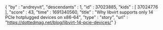{
  "by" : "andreyvit",
  "descendants" : 1,
  "id" : 37023885,
  "kids" : [ 37024776 ],
  "score" : 43,
  "time" : 1691340560,
  "title" : "Why libvirt supports only 14 PCIe hotplugged devices on x86-64",
  "type" : "story",
  "url" : "https://dottedmag.net/blog/libvirt-14-pcie-devices/"
}
